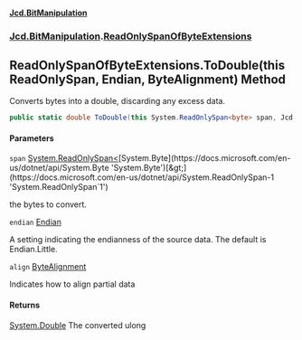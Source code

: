 #### [Jcd.BitManipulation](index 'index')

### [Jcd.BitManipulation](Jcd.BitManipulation 'Jcd.BitManipulation').[ReadOnlySpanOfByteExtensions](Jcd.BitManipulation.ReadOnlySpanOfByteExtensions 'Jcd.BitManipulation.ReadOnlySpanOfByteExtensions')

## ReadOnlySpanOfByteExtensions.ToDouble(this ReadOnlySpan<byte>, Endian, ByteAlignment) Method

Converts bytes into a double, discarding any excess data.

```csharp
public static double ToDouble(this System.ReadOnlySpan<byte> span, Jcd.BitManipulation.Endian endian=Jcd.BitManipulation.Endian.Little, Jcd.BitManipulation.ByteAlignment align=Jcd.BitManipulation.ByteAlignment.InferredFromEndian);
```

#### Parameters

<a name='Jcd.BitManipulation.ReadOnlySpanOfByteExtensions.ToDouble(thisSystem.ReadOnlySpan_byte_,Jcd.BitManipulation.Endian,Jcd.BitManipulation.ByteAlignment).span'></a>

`span` [System.ReadOnlySpan&lt;](https://docs.microsoft.com/en-us/dotnet/api/System.ReadOnlySpan-1 'System.ReadOnlySpan`1')[System.Byte](https://docs.microsoft.com/en-us/dotnet/api/System.Byte 'System.Byte')[&gt;](https://docs.microsoft.com/en-us/dotnet/api/System.ReadOnlySpan-1 'System.ReadOnlySpan`1')

the bytes to convert.

<a name='Jcd.BitManipulation.ReadOnlySpanOfByteExtensions.ToDouble(thisSystem.ReadOnlySpan_byte_,Jcd.BitManipulation.Endian,Jcd.BitManipulation.ByteAlignment).endian'></a>

`endian` [Endian](Jcd.BitManipulation.Endian 'Jcd.BitManipulation.Endian')

A setting indicating the endianness of the source data. The default is Endian.Little.

<a name='Jcd.BitManipulation.ReadOnlySpanOfByteExtensions.ToDouble(thisSystem.ReadOnlySpan_byte_,Jcd.BitManipulation.Endian,Jcd.BitManipulation.ByteAlignment).align'></a>

`align` [ByteAlignment](Jcd.BitManipulation.ByteAlignment 'Jcd.BitManipulation.ByteAlignment')

Indicates how to align partial data

#### Returns

[System.Double](https://docs.microsoft.com/en-us/dotnet/api/System.Double 'System.Double')
The converted ulong